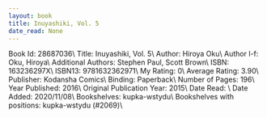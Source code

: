 ```yaml
---
layout: book
title: Inuyashiki, Vol. 5
date_read: None
---
```


Book Id: 28687036\ 
Title: Inuyashiki, Vol. 5\ 
Author: Hiroya Oku\ 
Author l-f: Oku, Hiroya\ 
Additional Authors: Stephen Paul, Scott Brown\ 
ISBN: 163236297X\ 
ISBN13: 9781632362971\ 
My Rating: 0\ 
Average Rating: 3.90\ 
Publisher: Kodansha Comics\ 
Binding: Paperback\ 
Number of Pages: 196\ 
Year Published: 2016\ 
Original Publication Year: 2015\ 
Date Read: \ 
Date Added: 2020/11/08\ 
Bookshelves: kupka-wstydu\ 
Bookshelves with positions: kupka-wstydu (#2069)\ 

